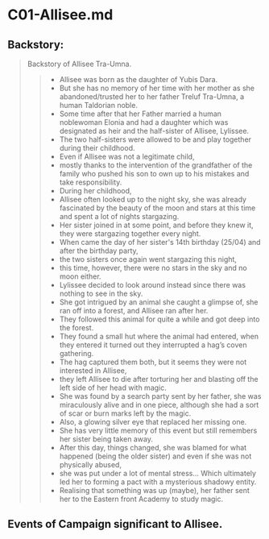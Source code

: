 # C01-Allisee.md

## Backstory:
> Backstory of Allisee Tra-Umna.
>> - Allisee was born as the daughter of Yubis Dara. 
>> - But she has no memory of her time with her mother as she abandoned/trusted her to her father Treluf Tra-Umna, a human Taldorian noble. 
>> - Some time after that her Father married a human noblewoman Elonia and had a daughter which was designated as heir and the half-sister of Allisee, Lylissee. 
>> - The two half-sisters were allowed to be and play together during their childhood. 
>> - Even if Allisee was not a legitimate child, 
>> - mostly thanks to the intervention of the grandfather of the family who pushed his son to own up to his mistakes and take responsibility. 
>> - During her childhood, 
>> - Allisee often looked up to the night sky, she was already fascinated by the beauty of the moon and stars at this time and spent a lot of nights stargazing. 
>> - Her sister joined in at some point, and before they knew it, they were stargazing together every night. 
>> - When came the day of her sister's 14th birthday (25/04) and after the birthday party, 
>> - the two sisters once again went stargazing this night, 
>> - this time, however, there were no stars in the sky and no moon either. 
>> - Lylissee decided to look around instead since there was nothing to see in the sky. 
>> - She got intrigued by an animal she caught a glimpse of, she ran off into a forest, and Allisee ran after her. 
>> - They followed this animal for quite a while and got deep into the forest. 
>> - They found a small hut where the animal had entered, when they entered it turned out they interrupted a hag’s coven gathering. 
>> - The hag captured them both, but it seems they were not interested in Allisee, 
>> - they left Allisee to die after torturing her and blasting off the left side of her head with magic. 
>> - She was found by a search party sent by her father, she was miraculously alive and in one piece, although she had a sort of scar or burn marks left by the magic. 
>> - Also, a glowing silver eye that replaced her missing one. 
>> - She has very little memory of this event but still remembers her sister being taken away. 
>> - After this day, things changed, she was blamed for what happened (being the older sister) and even if she was not physically abused, 
>> - she was put under a lot of mental stress... Which ultimately led her to forming a pact with a mysterious shadowy entity. 
>> - Realising that something was up (maybe), her father sent her to the Eastern front Academy to study magic.

## Events of Campaign significant to Allisee.
